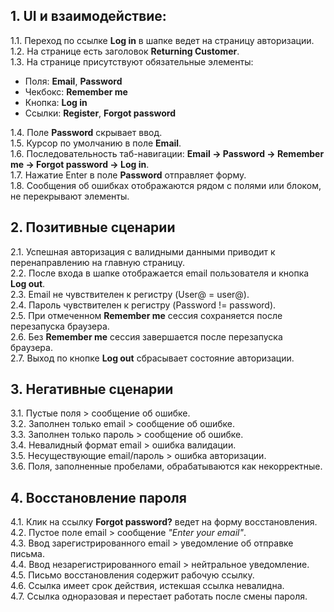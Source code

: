 ## 1. UI и взаимодействие:
1.1. Переход по ссылке **Log in** в шапке ведет на страницу авторизации.  
1.2. На странице есть заголовок **Returning Customer**.  
1.3. На странице присутствуют обязательные элементы:  
   - Поля: **Email**, **Password**  
   - Чекбокс: **Remember me**  
   - Кнопка: **Log in**  
   - Ссылки: **Register**, **Forgot password**
     
1.4. Поле **Password** скрывает ввод.  
1.5. Курсор по умолчанию в поле **Email**.  
1.6. Последовательность таб-навигации: **Email → Password → Remember me → Forgot password → Log in**.  
1.7. Нажатие Enter в поле **Password** отправляет форму.  
1.8. Сообщения об ошибках отображаются рядом с полями или блоком, не перекрывают элементы.  

## 2. Позитивные сценарии
2.1. Успешная авторизация с валидными данными приводит к перенаправлению на главную страницу.  
2.2. После входа в шапке отображается email пользователя и кнопка **Log out**.  
2.3. Email не чувствителен к регистру (User@ = user@).  
2.4. Пароль чувствителен к регистру (Password != password).  
2.5. При отмеченном **Remember me** сессия сохраняется после перезапуска браузера.  
2.6. Без **Remember me** сессия завершается после перезапуска браузера.  
2.7. Выход по кнопке **Log out** сбрасывает состояние авторизации.  

## 3. Негативные сценарии
3.1. Пустые поля > сообщение об ошибке.  
3.2. Заполнен только email > сообщение об ошибке.  
3.3. Заполнен только пароль > сообщение об ошибке.  
3.4. Невалидный формат email > ошибка валидации.  
3.5. Несуществующие email/пароль > ошибка авторизации.   
3.6. Поля, заполненные пробелами, обрабатываются как некорректные.    

## 4. Восстановление пароля
4.1. Клик на ссылку **Forgot password?** ведет на форму восстановления.  
4.2. Пустое поле email > сообщение *"Enter your email"*.  
4.3. Ввод зарегистрированного email > уведомление об отправке письма.  
4.4. Ввод незарегистрированного email  > нейтральное уведомление.  
4.5. Письмо восстановления содержит рабочую ссылку.  
4.6. Ссылка имеет срок действия, истекшая ссылка невалидна.  
4.7. Ссылка одноразовая и перестает работать после смены пароля.  

